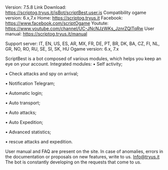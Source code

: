 Version: 7.5.8
Link Download: https://scriptog.tryus.it/jsBot/scriptBest.user.js
Compatibility ogame version: 6.x,7.x
Home: https://scriptog.tryus.it
Facebook: https://www.facebook.com/scriptOgame
Youtute: https://www.youtube.com/channel/UC-JNcNJzWKs_JznrZQITqRw
User manual: https://scriptog.tryus.it/manual

Support server: IT, EN, US, ES, AR, MX, FR, DE, PT, BR, DK, BA, CZ, FI, NL, GR, NO, RO, RU, SE, SI, SK, HU
Ogame version: 6.x, 7.x

ScriptBest is a bot composed of various modules, which helps you keep an eye on your account. Integrated modules:
• Self activity;

• Check attacks and spy on arrival;

• Notification Telegram;

• Automatic login;

• Auto transport;

• Auto attacks;

• Auto Expedition;

• Advanced statistics;

• rescue attacks and expedition.

User manual and FAQ are present on the site. In case of anomalies, errors in the documentation or proposals on new features, write to us. Info@tryus.it The bot is constantly developing on the requests that come to us.


